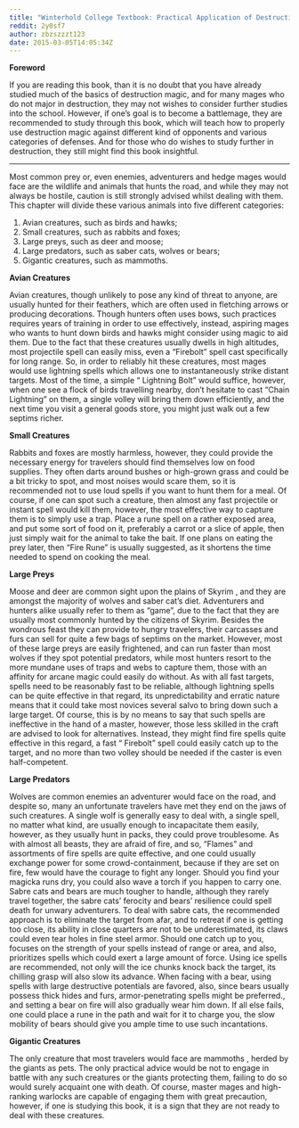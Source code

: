 ```yaml
---
title: "Winterhold College Textbook: Practical Application of Destruction: Chapter I: Animals and Wildlife"
reddit: 2y0sf7
author: zbzszzzt123
date: 2015-03-05T14:05:34Z
---
```



**Foreword**		


If you are reading this book, than it is no doubt that you have already studied much of the basics of destruction magic, and for many mages who do not major in destruction, they may not wishes to consider further studies into the school. However, if one’s goal is to become a battlemage, they are recommended to study through this book, which will teach how to properly use destruction magic against different kind of opponents and various categories of defenses. And for those who do wishes to study further in destruction, they still might find this book insightful.

_________________________________________________________________


Most common prey or, even enemies, adventurers and hedge mages would face are the wildlife and animals that hunts the road, and while they may not always be hostile, caution is still strongly advised whilst dealing with them. This chapter will divide these various animals into five different categories: 

1. Avian creatures, such as birds and hawks; 
2. Small creatures, such as rabbits and foxes; 
3. Large preys, such as deer and moose;
4. Large predators, such as saber cats, wolves or bears;
5. Gigantic creatures, such as mammoths.


**Avian Creatures**


Avian creatures, though unlikely to pose any kind of threat to anyone, are usually hunted for their feathers, which are often used in fletching arrows or producing decorations. Though hunters often uses bows, such practices requires years of training in order to use effectively, instead, aspiring mages who wants to hunt down birds and hawks might consider using magic to aid them. Due to the fact that these creatures usually dwells in high altitudes, most projectile spell can easily miss, even a “Firebolt” spell cast specifically for long range. So, in order to reliably hit these creatures, most mages would use lightning spells which allows one to instantaneously strike distant targets. Most of the time, a simple “ Lightning Bolt” would suffice, however, when one see a flock of birds travelling nearby, don’t hesitate to cast “Chain Lightning” on them, a single volley will bring them down efficiently, and the next time you visit a general goods store, you might just walk out a few septims richer.

**Small Creatures**


Rabbits and foxes are mostly harmless, however, they could provide the necessary energy for travelers should find themselves low on food supplies. They often darts around bushes or high-grown grass and could be a bit tricky to spot, and most noises would scare them, so it is recommended not to use loud spells if you want to hunt them for a meal. Of course, if one can spot such a creature, then almost any fast projectile or instant spell would kill them, however, the most effective way to capture them is to simply use a trap. Place a rune spell on a rather exposed area, and put some sort of food on it, preferably a carrot or a slice of apple, then just simply wait for the animal to take the bait. If one plans on eating the prey later, then “Fire Rune” is usually suggested, as it shortens the time needed to spend on cooking the meal.

**Large Preys**


Moose and deer are common sight upon the plains of Skyrim , and they are amongst the majority of wolves and saber cat’s diet. Adventurers and hunters alike usually refer to them as “game”, due to the fact that they are usually most commonly hunted by the citizens of Skyrim. Besides the wondrous feast they can provide to hungry travelers, their carcasses and furs can sell for quite a few bags of septims on the market. However, most of these large preys are easily frightened, and can run faster than most wolves if they spot potential predators, while most hunters resort to the more mundane uses of traps and webs to capture them, those with an affinity for arcane magic could easily do without. As with all fast targets, spells need to be reasonably fast to be reliable, although lightning spells can be quite effective in that regard, its unpredictability and erratic nature means that it could take most novices several salvo to bring down such a large target. Of course, this is by no means to say that such spells are ineffective in the hand of a master, however, those less skilled in the craft are advised to look for alternatives. Instead, they might find fire spells quite effective in this regard, a fast “ Firebolt” spell could easily catch up to the target, and no more than two volley should be needed if the caster is even half-competent.

**Large Predators**


Wolves are common enemies an adventurer would face on the road, and despite so, many an unfortunate travelers have met they end on the jaws of such creatures. A single wolf is generally easy to deal with, a single spell, no matter what kind, are usually enough to incapacitate them easily, however, as they usually hunt in packs, they could prove troublesome. As with almost all beasts, they are afraid of fire, and so, “Flames” and assortments of fire spells are quite effective, and one could usually exchange power for some crowd-containment, because if they are set on fire, few would have the courage to fight any longer. Should you find your magicka runs dry, you could also wave a torch if you happen to carry one. Sabre cats and bears are much tougher to handle, although they rarely travel together, the sabre cats’ ferocity and bears’ resilience could spell death for unwary adventurers. To deal with sabre cats, the recommended approach is to eliminate the target from afar, and to retreat if one is getting too close, its ability in close quarters are not to be underestimated, its claws could even tear holes in fine steel armor. Should one catch up to you, focuses on the strength of your spells instead of range or area, and also, prioritizes spells which could exert a large amount of force. Using ice spells are recommended, not only will the ice chunks knock back the target, its chilling grasp will also slow its advance. When facing with a bear, using spells with large destructive potentials are favored, also, since bears usually possess thick hides and furs, armor-penetrating spells might be preferred., and setting a bear on fire will also gradually wear him down. If all else fails, one could place a rune in the path and wait for it to charge you, the slow mobility of bears should give you ample time to use such incantations.

**Gigantic Creatures**


The only creature that most travelers would face are mammoths , herded by the giants as pets. The only practical advice would be not to engage in battle with any such creatures or the giants protecting them, failing to do so would surely acquaint one with death. Of course, master mages and high-ranking warlocks are capable of engaging them with great precaution, however, if one is studying this book, it is a sign that they are not ready to deal with these creatures.


